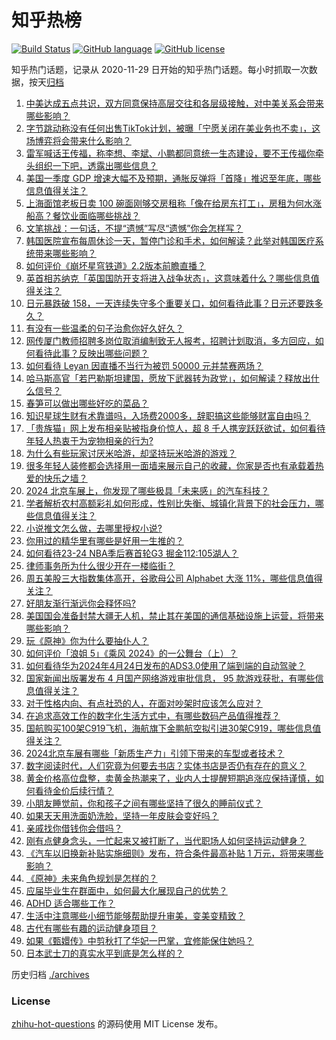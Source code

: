 # 知乎热榜
[![Build Status](https://github.com/ToWeLong/zhihu-hot-questions/workflows/CI/badge.svg)](https://github.com/ToWeLong/zhihu-hot-questions/actions)
[![GitHub language](https://img.shields.io/badge/language-golang-orange.svg)](https://golang.org/)
[![GitHub license](https://img.shields.io/github/license/ToWeLong/zhihu-hot-questions)](https://github.com/ToWeLong/zhihu-hot-questions/blob/main/LICENSE)

知乎热门话题，记录从 2020-11-29 日开始的知乎热门话题。每小时抓取一次数据，按天[归档](./archives)

<!-- BEGIN -->

1. [中美达成五点共识，双方同意保持高层交往和各层级接触，对中美关系会带来哪些影响？](https://www.zhihu.com/question/654194268)
1. [字节跳动称没有任何出售TikTok计划，被曝「宁愿关闭在美业务也不卖」，这场博弈将会带来什么影响？](https://www.zhihu.com/question/654182954)
1. [雷军喊话王传福，称李想、李斌、小鹏都同意统一生态建设，要不王传福你牵头组织一下吧，透露出哪些信息？](https://www.zhihu.com/question/654176348)
1. [美国一季度 GDP 增速大幅不及预期，通胀反弹将「首降」推迟至年底，哪些信息值得关注？](https://www.zhihu.com/question/654104941)
1. [上海面馆老板日卖 100 碗面刚够交房租称「像在给房东打工」，房租为何水涨船高？餐饮业面临哪些挑战？](https://www.zhihu.com/question/653951584)
1. [文笔挑战：一句话，不提“遗憾”写尽“遗憾”你会怎样写？](https://www.zhihu.com/question/649312786)
1. [韩国医院宣布每周休诊一天，暂停门诊和手术，如何解读？此举对韩国医疗系统带来哪些影响？](https://www.zhihu.com/question/654162550)
1. [如何评价《崩坏星穹铁道》2.2版本前瞻直播？](https://www.zhihu.com/question/654002519)
1. [英首相苏纳克「英国国防开支将进入战争状态」，这意味着什么？哪些信息值得关注？](https://www.zhihu.com/question/653958525)
1. [日元暴跌破 158，一天连续失守多个重要关口，如何看待此事？日元还要跌多久？](https://www.zhihu.com/question/654218472)
1. [有没有一些温柔的句子治愈你好久好久？](https://www.zhihu.com/question/654150905)
1. [网传厦门教师招聘多岗位取消编制致无人报考，招聘计划取消，多方回应，如何看待此事？反映出哪些问题？](https://www.zhihu.com/question/654175944)
1. [如何看待 Leyan 因直播不当行为被罚 50000 元并禁赛两场？](https://www.zhihu.com/question/653950828)
1. [哈马斯高官「若巴勒斯坦建国，愿放下武器转为政党」，如何解读？释放出什么信号？](https://www.zhihu.com/question/654156643)
1. [春笋可以做出哪些好吃的菜品？](https://www.zhihu.com/question/625315440)
1. [知识星球生财有术靠谱吗，入场费2000多，辞职搞这些能够财富自由吗？](https://www.zhihu.com/question/428941946)
1. [「贵族猫」网上发布相亲贴被指身价惊人，超 8 千人携宠跃跃欲试，如何看待年轻人热衷于为宠物相亲的行为?](https://www.zhihu.com/question/654061477)
1. [为什么有些玩家讨厌米哈游，却坚持玩米哈游的游戏？](https://www.zhihu.com/question/653657403)
1. [很多年轻人装修都会选择用一面墙来展示自己的收藏，你家是否也有承载着热爱的快乐之墙？](https://www.zhihu.com/question/653433994)
1. [2024 北京车展上，你发现了哪些极具「未来感」的汽车科技？](https://www.zhihu.com/question/653348810)
1. [学者解析农村高额彩礼如何形成，性别比失衡、城镇化背景下的社会压力，哪些信息值得关注？](https://www.zhihu.com/question/654071105)
1. [小说推文怎么做，去哪里授权小说?](https://www.zhihu.com/question/553648005)
1. [你用过的精华里有哪些是好用一生推的？](https://www.zhihu.com/question/485804314)
1. [如何看待23-24 NBA季后赛首轮G3 掘金112:105湖人？](https://www.zhihu.com/question/654167479)
1. [律师事务所为什么很少开在一楼临街？](https://www.zhihu.com/question/653853201)
1. [周五美股三大指数集体高开，谷歌母公司 Alphabet 大涨 11%，哪些信息值得关注？](https://www.zhihu.com/question/654212281)
1. [好朋友渐行渐远你会释怀吗?](https://www.zhihu.com/question/649351362)
1. [美国国会准备封禁大疆无人机，禁止其在美国的通信基础设施上运营，将带来哪些影响？](https://www.zhihu.com/question/654170298)
1. [玩《原神》你为什么要抽仆人？](https://www.zhihu.com/question/654193103)
1. [如何评价「浪姐 5」《乘风 2024》的一公舞台（上）？](https://www.zhihu.com/question/654168515)
1. [如何看待华为2024年4月24日发布的ADS3.0使用了端到端的自动驾驶？](https://www.zhihu.com/question/653955655)
1. [国家新闻出版署发布 4 月国产网络游戏审批信息， 95 款游戏获批，有哪些信息值得关注？](https://www.zhihu.com/question/654178070)
1. [对于性格内向、有点社恐的人，在面对吵架时应该怎么应对？](https://www.zhihu.com/question/653937999)
1. [在追求高效工作的数字化生活方式中，有哪些数码产品值得推荐？](https://www.zhihu.com/question/653433534)
1. [国航购买100架C919飞机，海航旗下金鹏航空拟引进30架C919，哪些信息值得关注？](https://www.zhihu.com/question/654213432)
1. [2024北京车展有哪些「新质生产力」引领下带来的车型或者技术？](https://www.zhihu.com/question/653739279)
1. [数字阅读时代，人们究竟为何要去书店？实体书店是否仍有存在的意义？](https://www.zhihu.com/question/653853356)
1. [黄金价格高位盘整，卖黄金热潮来了，业内人士提醒短期追涨应保持谨慎，如何看待金价后续行情？](https://www.zhihu.com/question/654103317)
1. [小朋友睡觉前，你和孩子之间有哪些坚持了很久的睡前仪式？](https://www.zhihu.com/question/653433501)
1. [如果天天用洗面奶洗脸，坚持一年皮肤会变好吗？](https://www.zhihu.com/question/651337763)
1. [亲戚找你借钱你会借吗？](https://www.zhihu.com/question/649932902)
1. [刚有点健身念头，一忙起来又被打断了，当代职场人如何坚持运动健身？](https://www.zhihu.com/question/653971889)
1. [《汽车以旧换新补贴实施细则》发布，符合条件最高补贴 1 万元，将带来哪些影响？](https://www.zhihu.com/question/654185035)
1. [《原神》未来角色规划是怎样的？](https://www.zhihu.com/question/654180737)
1. [应届毕业生在群面中，如何最大化展现自己的优势？](https://www.zhihu.com/question/651409221)
1. [ADHD 适合哪些工作？](https://www.zhihu.com/question/653146405)
1. [生活中注意哪些小细节能够帮助提升审美，变美变精致？](https://www.zhihu.com/question/648442924)
1. [古代有哪些有趣的运动健身项目？](https://www.zhihu.com/question/654105416)
1. [如果《甄嬛传》中剪秋打了华妃一巴掌，宜修能保住她吗？](https://www.zhihu.com/question/653882378)
1. [日本武士刀的真实水平到底是怎么样的？](https://www.zhihu.com/question/654045218)

<!-- END -->

历史归档 [./archives](./archives)


### License
[zhihu-hot-questions](https://github.com/towelong/zhihu-hot-questions) 的源码使用 MIT License 发布。